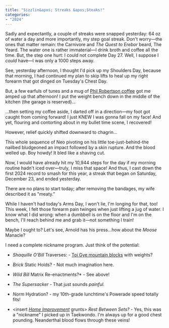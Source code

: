 ```yaml
---
title: "Sizzlin&apos; Streaks &apos;Steaks!"
categories:
- "2024"
---
```


Sadly and expectantly, a couple of streaks were snapped yesterday: 64 oz of water a day and more importantly, my step goal streak.  Don't worry—the ones that matter remain: the Carnivore and *The Quest to Erebor* beard, The Yeard.  The water one is rather immaterial—I drink broth and coffee all the time. But, the step one hurt: I could not complete Day 27.  Well, I suppose I *could* have—I was only a 1000 steps away.

See, yesterday afternoon, I thought I'd pick up my Shoulders Day, because that morning, I had continued my plan to skip lifts to heal up my right forearm that got dinged on Tuesday's Chest Day.  

But, a few earfuls of tunes and a mug of [Phil Robertson coffee](https://www.youtube.com/watch?v=-18s2WCXVto) got me amped up that afternoon!  I put the weight bench down in the middle of the kitchen (the garage is reserved)...  

...then setting my coffee aside, I darted off in a direction—my foot got caught from coming forward!  I just KNEW I was gonna fall on my face!  And yet, flouring and contorting about in my bullet time scene, I recovered!

However, relief quickly shifted downward to chagrin... 

This whole sequence of Neo pivoting on his little toe-just-behind-the nailbed bludgeoned an impact followed by a skin rupture.  And the blood welled up.  Boy howdy!  It bled like a shaving cut.  

Now, I would have already hit my 10,944 steps for the day if my morning routine hadn't iced over—truly, I miss that space!  And thus, I cast down the first 2024 record to smash for this year, a streak that began on Saturday, December 23, and ended yesterday.  

There are no plans to start today; after removing the bandages, my wife described it as "meaty."  

While I haven't had today's Arms Day, I won't lie, I'm longing for that, too!  This week, I felt those forearm pain twinges when just lifting a jug of water.  I know what I did wrong: when a dumbbell is on the floor and I'm on the bench, I'll reach behind me and grab it—not something I train!  

Maybe I ought to?  Let's see, Arnold has his press...how about the *Moose* Manacle? 

I need a complete nickname program.  Just think of the potential:

* *Shaquille O'Bill* Traverses: - [Toi Gye mountain blocks](https://youtu.be/lUNZ8kfNTsA?si=WyPeTWzCZUfkRs8n&t=15) with weights?

* *Brick* Static Holds?  - Not much imagination here.

* *Wild Bill* Matrix Re-enactments?*  - See above!

* *The Supersacker*  - That just sounds *painful.*

* *Norm* Hydration?  - my 10th-grade lunchtime's Powerade speed totally fits!

* \<insert [*Home Improvement*](https://www.youtube.com/watch?v=YQwYNca4iog) grunts\> *Rest Between Sets?* - Yes, this was a "nickname" I picked up in Taekwondo.  I'm always up for a good chest pounding.  Neanderthal blood flows through these veins!


